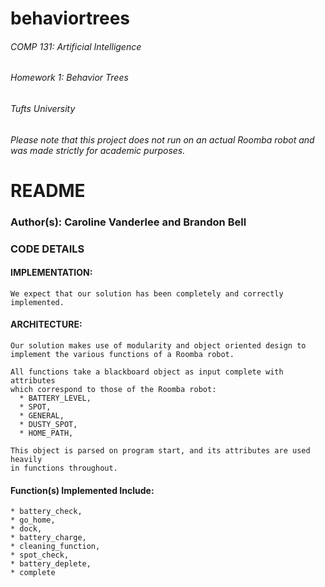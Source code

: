 # behaviortrees
###### COMP 131: Artificial Intelligence
###### Homework 1: Behavior Trees
###### Tufts University

###### Please note that this project does not run on an actual Roomba robot and was made strictly for academic purposes.

# README

### Author(s): Caroline Vanderlee and Brandon Bell


### CODE DETAILS

  #### IMPLEMENTATION:
    We expect that our solution has been completely and correctly implemented.

  #### ARCHITECTURE:
    Our solution makes use of modularity and object oriented design to
    implement the various functions of a Roomba robot.

    All functions take a blackboard object as input complete with attributes
    which correspond to those of the Roomba robot:
      * BATTERY_LEVEL,
      * SPOT,
      * GENERAL,
      * DUSTY_SPOT,
      * HOME_PATH,

    This object is parsed on program start, and its attributes are used heavily
    in functions throughout.

  #### Function(s) Implemented Include:
    * battery_check,
    * go_home,
    * dock,
    * battery_charge,
    * cleaning_function,
    * spot_check,
    * battery_deplete,
    * complete
